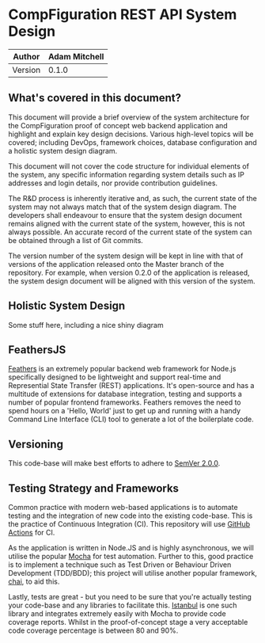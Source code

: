 # CompFiguration REST API System Design
| Author | Adam Mitchell |
|--|--|
| Version | 0.1.0 |

## What's covered in this document?
This document will provide a brief overview of the system architecture for the CompFiguration proof of concept web backend application and highlight and explain key design decisions. Various high-level topics will be covered; including DevOps, framework choices, database configuration and a holistic system design diagram. 

This document will not cover the code structure for individual elements of the system, any specific information regarding system details such as IP addresses and login details, nor provide contribution guidelines. 

The R&D process is inherently iterative and, as such, the current state of the system may not always match that of the system design diagram. The developers shall endeavour to ensure that the system design document remains aligned with the current state of the system, however, this is not always possible. An accurate record of the current state of the system can be obtained through a list of Git commits. 

The version number of the system design will be kept in line with that of versions of the application released onto the Master branch of the repository. For example, when version 0.2.0 of the application is released, the system design document will be aligned with this version of the system. 

## Holistic System Design
Some stuff here, including a nice shiny diagram

## FeathersJS
[Feathers](https://github.com/feathersjs/feathers) is an extremely popular backend web framework for Node.js specifically designed to be lightweight and support real-time and Represential State Transfer (REST) applications. It's open-source and has a multitude of extensions for database integration, testing and supports a number of popular frontend frameworks. Feathers removes the need to spend hours on a 'Hello, World' just to get up and running with a handy Command Line Interface (CLI) tool to generate a lot of the boilerplate code.

## Versioning
This code-base will make best efforts to adhere to [SemVer 2.0.0](https://semver.org/).

## Testing Strategy and Frameworks
Common practice with modern web-based applications is to automate testing and the integration of new code into the existing code-base. This is the practice of Continuous Integration (CI). This repository will use [GitHub Actions](https://github.com/features/actions) for CI. 

As the application is written in Node.JS and is highly asynchronous, we will utilise the popular [Mocha](https://mochajs.org/) for test automation. Further to this, good practice is to implement a technique such as Test Driven or Behaviour Driven Development (TDD/BDD); this project will utilise another popular framework, [chai](https://www.chaijs.com/), to aid this.

Lastly, tests are great - but you need to be sure that you're actually testing your code-base and any libraries to facilitate this. [Istanbul](https://istanbul.js.org/) is one such library and integrates extremely easily with Mocha to provide code coverage reports. Whilst in the proof-of-concept stage a very acceptable code coverage percentage is between 80 and 90%.  

